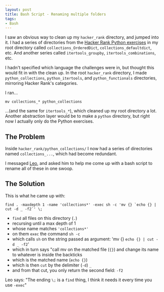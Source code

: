 ```yaml
---
layout: post
title: Bash Script - Renaming multiple folders
tags:
- Bash
---
```



I saw an obvious way to clean up my `hacker_rank` directory, and jumped into it. I had a series of directories from the [Hacker Rank Python exercises](https://www.hackerrank.com/domains/python/py-introduction) in my root directory called `collections_OrderedDict`, `collections_defaultdict`, etc. And another series called `itertools_groupby`, `itertools_combinations`, etc.

I hadn't specified which language the challenges were in, but thought this would fit in with the clean up. In the root `hacker_rank` directory, I made `python_collections`, `python_itertools`, and `python_functionals` directories, mirroring Hacker Rank's categories.

I ran...

```
mv collections_* python_collections
```

...(and the same for `itertools_*`), which cleaned up my root directory a lot. Another abstraction layer would be to make a `python` directory, but right now I actually only do the Python exercises.

The Problem
----

Inside `hacker_rank/python_collections/` I now had a series of directories named `collections_...`, which had become redundant.

I messaged [Leo](https://github.com/Leockard), and asked him to help me come up with a bash script to rename all of these in one swoop.

The Solution
----

This is what he came up with:

```
find . -maxdepth 1 -name 'collections*' -exec sh -c 'mv {} `echo {} | cut -d _ -f2`' \;
```

- `find` all files on this directory (`.`)
- recursing until a max depth of 1
- whose name matches `'collections*'`
- on them `exec` the command `sh -c`
- which calls `sh` on the string passed as argument: 'mv {} `echo {} | cut -d _ -f2`'
- which in turn says "call mv on the matched file (`{}`) and change its name to whatever is inside the backticks
- which is the matched name (`echo {}`)
- which is then `cut` by the delimiter (`-d`) `_`
- and from that cut, you only return the second field: `-f2`

Leo says:
"The ending `\;` is a `find` thing, I think it needs it every time you use `-exec`"

